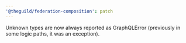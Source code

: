 ```yaml
---
'@theguild/federation-composition': patch
---
```


Unknown types are now always reported as GraphQLError (previously in some logic paths, it was an
exception).
